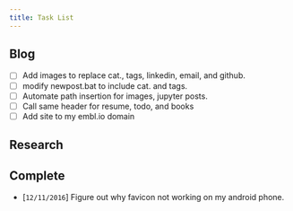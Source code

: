```yaml
---
title: Task List
---
```


## Blog
- [ ] Add images to replace cat., tags, linkedin, email, and github.
- [ ] modify newpost.bat to include cat. and tags.
- [ ] Automate path insertion for images, jupyter posts.
- [ ] Call same header for resume, todo, and books
- [ ] Add site to my embl.io domain

## Research


## Complete
- [`12/11/2016`] Figure out why favicon not working on my android phone.
